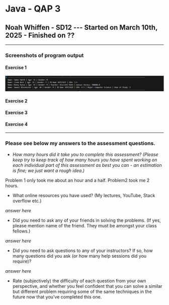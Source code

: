 # Java - QAP 3

## Noah Whiffen - SD12 --- Started on March 10th, 2025 - Finished on ??

---

### Screenshots of program output

#### Exercise 1

![Image of Exercise 1's output](./images/Exercise1.png)

#### Exercise 2

#### Exercise 3

#### Exercise 4

---

### Please see below my answers to the assessment questions.

- *How many hours did it take you to complete this assessment? (Please keep try to keep track of how many hours you have spent working on each individual part of this assessment as best you can - an estimation is fine; we just want a rough idea.)*

Problem 1 only took me about an hour and a half. Problem2 took me 2 hours. 

- What online resources you have used? (My lectures, YouTube, Stack overflow etc.)

*answer here*

- Did you need to ask any of your friends in solving the problems. (If yes, please mention name of the friend. They must be amongst your class fellows.)

*answer here*

- Did you need to ask questions to any of your instructors? If so, how many questions did you ask (or how many help sessions did you require)?

*answer here*

- Rate (subjectively) the difficulty of each question from your own perspective, and whether you feel confident that you can solve a similar but different problem requiring some of the same techniques in the future now that you’ve completed this one.